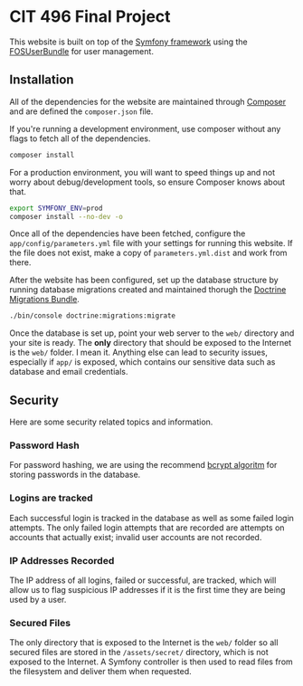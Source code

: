 # CIT 496 Final Project

This website is built on top of the [Symfony framework](http://symfony.com/) using the [FOSUserBundle](https://github.com/FriendsOfSymfony/FOSUserBundle) for user management.

## Installation

All of the dependencies for the website are maintained through [Composer](https://getcomposer.org/) and are defined the `composer.json` file.

If you're running a development environment, use composer without any flags to fetch all of the dependencies.

```bash
composer install
```

For a production environment, you will want to speed things up and not worry about debug/development tools, so ensure Composer knows about that.

```bash
export SYMFONY_ENV=prod
composer install --no-dev -o
```

Once all of the dependencies have been fetched, configure the `app/config/parameters.yml` file with your settings for running this website. If the file does not exist, make a copy of `parameters.yml.dist` and work from there.

After the website has been configured, set up the database structure by running database migrations created and maintained thorugh the [Doctrine Migrations Bundle](https://github.com/doctrine/DoctrineMigrationsBundle).

```bash
./bin/console doctrine:migrations:migrate
```

Once the database is set up, point your web server to the `web/` directory and your site is ready. The **only** directory that should be exposed to the Internet is the `web/` folder. I mean it. Anything else can lead to security issues, especially if `app/` is exposed, which contains our sensitive data such as database and email credentials.

## Security

Here are some security related topics and information.

### Password Hash

For password hashing, we are using the recommend [bcrypt algoritm](https://en.wikipedia.org/wiki/Bcrypt) for storing passwords in the database.

### Logins are tracked

Each successful login is tracked in the database as well as some failed login attempts. The only failed login attempts that are recorded are attempts on accounts that actually exist; invalid user accounts are not recorded.

### IP Addresses Recorded

The IP address of all logins, failed or successful, are tracked, which will allow us to flag suspicious IP addresses if it is the first time they are being used by a user.

### Secured Files

The only directory that is exposed to the Internet is the `web/` folder so all secured files are stored in the `/assets/secret/` directory, which is not exposed to the Internet. A Symfony controller is then used to read files from the filesystem and deliver them when requested.
